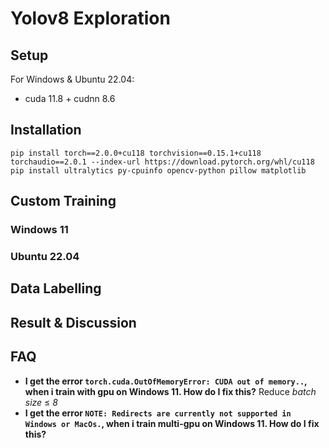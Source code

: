 # Yolov8 Exploration

## Setup

For Windows & Ubuntu 22.04:
- cuda 11.8 + cudnn 8.6

## Installation

```
pip install torch==2.0.0+cu118 torchvision==0.15.1+cu118 torchaudio==2.0.1 --index-url https://download.pytorch.org/whl/cu118
pip install ultralytics py-cpuinfo opencv-python pillow matplotlib
```

## Custom Training
### Windows 11


### Ubuntu 22.04

## Data Labelling


## Result & Discussion


## FAQ
* **I get the error `torch.cuda.OutOfMemoryError: CUDA out of memory..`, when i train with gpu on Windows 11. How do I fix this?** Reduce _batch size_ $\leq$ *_8_*
* **I get the error `NOTE: Redirects are currently not supported in Windows or MacOs.`, when i train multi-gpu on Windows 11. How do I fix this?**

